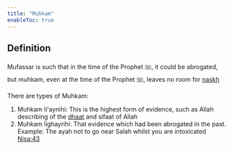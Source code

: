 ```yaml
---
title: "Muhkam"
enableToc: true
---
```

## Definition
Mufassar is such that in the time of the Prophet ﷺ, it could be abrogated, but muhkam, even at the time of the Prophet ﷺ, leaves no room for [naskh](Usul%20Fiqh/Glossary/naskh.md)

There are types of Muhkam:
1. Muhkam li'aynihi: This is the highest form of evidence, such as Allah describing of the [dhaat](Usul%20Fiqh/Glossary/dhaat.md) and sifaat of Allah 
2. Muhkam lighayrihi: That evidence which had been abrogated in the past. Example: The ayah not to go near Salah whilst you are intoxicated [Nisa:43](https://quran.com/4?startingVerse=43)